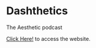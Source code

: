 # Dashthetics
The Aesthetic podcast

[Click Here!](https://thesudeshdas.github.io/theSoulScientific/) to access the website.

